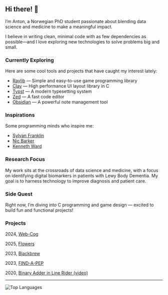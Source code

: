 ## Hi there! 👋  
I’m Anton, a Norwegian PhD student passionate about blending data science and medicine to make a meaningful impact.

I believe in writing clean, minimal code with as few dependencies as possible—and I love exploring new technologies to solve problems big and small.

### Currently Exploring  
Here are some cool tools and projects that have caught my interest lately:  
- [Raylib](https://github.com/raysan5/raylib) — Simple and easy-to-use game programming library  
- [Clay](https://github.com/nicbarker/clay) — High performance UI layout library in C
- [Typst](https://typst.app/) — A modern typesetting system  
- [Zed](https://zed.dev/) — A fast code editor  
- [Obsidian](https://obsidian.md/) — A powerful note management tool  

### Inspirations  
Some programming minds who inspire me:  
- [Sylvan Franklin](https://sylvanfranklin.com/)  
- [Nic Barker](https://www.nicbarker.com/)
- [Kenneth Ward](https://www.youtube.com/@IncandescentGames)

### Research Focus  
My work sits at the crossroads of data science and medicine, with a focus on identifying digital biomarkers in patients with Lewy Body Dementia. My goal is to harness technology to improve diagnosis and patient care.

### Side Quest  
Right now, I’m diving into C programming and game design — excited to build fun and functional projects!

### Projects
2024, [Web-Cog](https://web-cog.vercel.app/)

2025, [Flowers](https://flower-wine.vercel.app/)

2023, [Blackbrew](https://ntnon.github.io/blackbrew/)

2023, [FIND-A-PEP](https://ntnon.github.io/FIND-A-PEP/)

2020, [Binary Adder in Line Rider (video)](https://www.youtube.com/watch?v=MrLgT09u69Y)

---

![Top Languages](https://github-readme-stats.vercel.app/api/top-langs/?username=ntnon&layout=compact)


